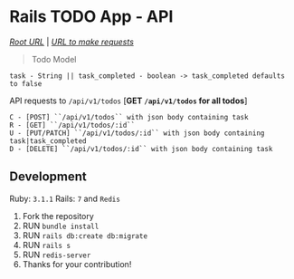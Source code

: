 # Rails TODO App - API

*[Root URL](https://rl-todo-api.herokuapp.com/)* | *[URL to make requests](https://rl-todo-api.herokuapp.com/api/v1/todos)*

> Todo Model

``task - String || task_completed - boolean -> task_completed defaults to false``

API requests to ``/api/v1/todos`` [**GET ``/api/v1/todos`` for all todos**]

```
C - [POST] ``/api/v1/todos`` with json body containing task
R - [GET] ``/api/v1/todos/:id``
U - [PUT/PATCH] ``/api/v1/todos/:id`` with json body containing task|task_completed
D - [DELETE] ``/api/v1/todos/:id`` with json body containing task
```

## Development
Ruby: `3.1.1` Rails: `7` and `Redis`

1. Fork the repository
2. RUN `bundle install`
3. RUN `rails db:create db:migrate`
4. RUN `rails s`
5. RUN `redis-server`
6. Thanks for your contribution!